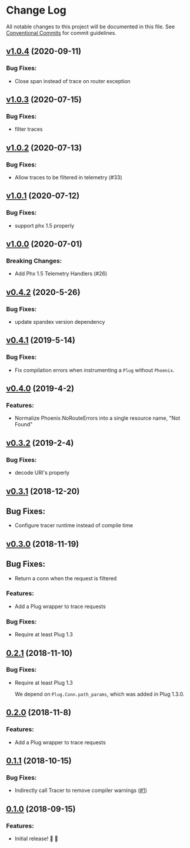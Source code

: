# Change Log

All notable changes to this project will be documented in this file.
See [Conventional Commits](https://conventionalcommits.org) for commit guidelines.

<!-- changelog -->

## [v1.0.4](https://github.com/spandex-project/spandex_phoenix/compare/1.0.3...v1.0.4) (2020-09-11)

### Bug Fixes:

- Close span instead of trace on router exception

## [v1.0.3](https://github.com/spandex-project/spandex_phoenix/compare/1.0.2...v1.0.3) (2020-07-15)

### Bug Fixes:

- filter traces

## [v1.0.2](https://github.com/spandex-project/spandex_phoenix/compare/1.0.1...v1.0.2) (2020-07-13)

### Bug Fixes:

- Allow traces to be filtered in telemetry (#33)

## [v1.0.1](https://github.com/spandex-project/spandex_phoenix/compare/1.0.0...v1.0.1) (2020-07-12)

### Bug Fixes:

- support phx 1.5 properly

## [v1.0.0](https://github.com/spandex-project/spandex_phoenix/compare/0.4.2...v1.0.0) (2020-07-01)

### Breaking Changes:

- Add Phx 1.5 Telemetry Handlers (#26)

## [v0.4.2](https://github.com/spandex-project/spandex_phoenix/compare/0.4.1...v0.4.2) (2020-5-26)

### Bug Fixes:

- update spandex version dependency

## [v0.4.1](https://github.com/spandex-project/spandex_phoenix/compare/0.4.0...v0.4.1) (2019-5-14)

### Bug Fixes:

- Fix compilation errors when instrumenting a `Plug` without `Phoenix`.

## [v0.4.0](https://github.com/spandex-project/spandex_phoenix/compare/0.3.2...v0.4.0) (2019-4-2)

### Features:

- Normalize Phoenix.NoRouteErrors into a single resource name, "Not Found"

## [v0.3.2](https://github.com/spandex-project/spandex_phoenix/compare/0.3.1...v0.3.2) (2019-2-4)

### Bug Fixes:

- decode URI's properly

## [v0.3.1](https://github.com/spandex-project/spandex_phoenix/compare/0.3.0...v0.3.1) (2018-12-20)

## Bug Fixes:

- Configure tracer runtime instead of compile time

## [v0.3.0](https://github.com/spandex-project/spandex_phoenix/compare/0.2.1...v0.2.1) (2018-11-19)

## Bug Fixes:

- Return a conn when the request is filtered

### Features:

- Add a Plug wrapper to trace requests

### Bug Fixes:

- Require at least Plug 1.3

## [0.2.1](https://github.com/spandex-project/spandex_phoenix/compare/v0.2.0...v0.2.1) (2018-11-10)

### Bug Fixes:

- Require at least Plug 1.3

  We depend on `Plug.Conn.path_params`, which was added in Plug 1.3.0.

## [0.2.0](https://github.com/spandex-project/spandex_phoenix/compare/v0.1.1...v0.2.0) (2018-11-8)

### Features:

- Add a Plug wrapper to trace requests

## [0.1.1](https://github.com/spandex-project/spandex_phoenix/compare/v0.1.0...v0.1.1) (2018-10-15)

### Bug Fixes:

- Indirectly call Tracer to remove compiler warnings ([#1](https://github.com/spandex-project/spandex_phoenix/pull/1))

## [0.1.0](https://github.com/spandex-project/spandex_phoenix/tree/v0.1.0) (2018-09-15)

### Features:

- Initial release! 🚀 🎉
